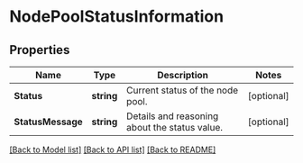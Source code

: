 # NodePoolStatusInformation

## Properties

Name | Type | Description | Notes
------------ | ------------- | ------------- | -------------
**Status** | **string** | Current status of the node pool. | [optional] 
**StatusMessage** | **string** | Details and reasoning about the status value. | [optional] 

[[Back to Model list]](../README.md#documentation-for-models) [[Back to API list]](../README.md#documentation-for-api-endpoints) [[Back to README]](../README.md)


